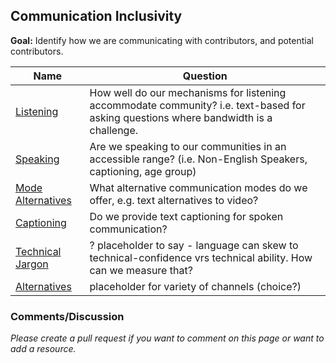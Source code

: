 ## Communication Inclusivity

**Goal:** Identify how we are communicating with contributors, and potential contributors.

Name | Question
--- | ---
[Listening](listening.md) | How well do our mechanisms for listening accommodate community? i.e. text-based for asking questions where bandwidth is a challenge.
[Speaking](speaking.md) | Are we speaking to our communities in an accessible range?  (i.e. Non-English Speakers, captioning, age group)
[Mode Alternatives](mode-alternatives.md) | What alternative communication modes do we offer, e.g. text alternatives to video?
[Captioning](captioning.md) | Do we provide text captioning for spoken communication?
[Technical Jargon](technical-jargon.md) |   ? placeholder to say - language can skew to technical-confidence vrs technical ability.  How can we measure that?
[Alternatives](alternatives.md) | placeholder for variety of channels (choice?)


### Comments/Discussion

_Please create a pull request if you want to comment on this page or want to add a resource._
